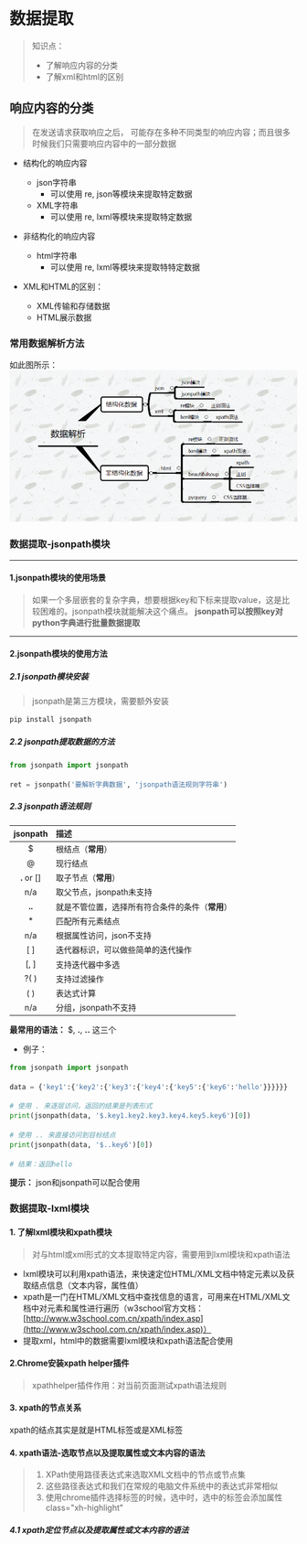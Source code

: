 # 数据提取

> 知识点：
> * 了解响应内容的分类
> * 了解xml和html的区别

## 响应内容的分类

> 在发送请求获取响应之后， 可能存在多种不同类型的响应内容；而且很多时候我们只需要响应内容中的一部分数据

* 结构化的响应内容
  * json字符串
    * 可以使用 re, json等模块来提取特定数据
  * XML字符串
    * 可以使用 re, lxml等模块来提取特定数据

* 非结构化的响应内容
  * html字符串
    * 可以使用 re, lxml等模块来提取特特定数据

* XML和HTML的区别：
  * XML传输和存储数据
  * HTML展示数据 

### 常用数据解析方法

如此图所示：
![parsedata](/image/parsedata_methods.PNG)

### 数据提取-jsonpath模块

***

#### 1.jsonpath模块的使用场景

> 如果一个多层嵌套的复杂字典，想要根据key和下标来提取value，这是比较困难的。jsonpath模块就能解决这个痛点。
**jsonpath可以按照key对python字典进行批量数据提取**

***

#### 2.jsonpath模块的使用方法

##### 2.1 jsonpath模块安装

> jsonpath是第三方模块，需要额外安装

```txt
pip install jsonpath
```

##### 2.2 jsonpath提取数据的方法

```python
from jsonpath import jsonpath

ret = jsonpath('要解析字典数据', 'jsonpath语法规则字符串')
```

##### 2.3 jsonpath语法规则

|jsonpath|描述|
|:-:|:-|
|$|根结点（**常用**）|
|@|现行结点|
|**.** or []|取子节点（**常用**）|
|n/a|取父节点，jsonpath未支持|
|**..**|就是不管位置，选择所有符合条件的条件（**常用**）|
|*|匹配所有元素结点|
|n/a|根据属性访问，json不支持|
|[ ]|迭代器标识，可以做些简单的迭代操作|
|[, ]|支持迭代器中多选|
|?( )|支持过滤操作|
|( )|表达式计算|
|n/a|分组，jsonpath不支持|

**最常用的语法：** $, **.**, **..** 这三个

* 例子：

```python
from jsonpath import jsonpath

data = {'key1':{'key2':{'key3':{'key4':{'key5':{'key6':'hello'}}}}}}

# 使用 . 来逐层访问，返回的结果是列表形式
print(jsonpath(data, '$.key1.key2.key3.key4.key5.key6')[0])

# 使用 .. 来直接访问到目标结点
print(jsonpath(data, '$..key6')[0])

# 结果：返回hello
```

**提示：** json和jsonpath可以配合使用

### 数据提取-lxml模块

#### 1. 了解lxml模块和xpath模块

> 对与html或xml形式的文本提取特定内容，需要用到lxml模块和xpath语法

* lxml模块可以利用xpath语法，来快速定位HTML/XML文档中特定元素以及获取结点信息（文本内容，属性值）
* xpath是一门在HTML/XML文档中查找信息的语言，可用来在HTML/XML文档中对元素和属性进行遍历（w3school官方文档：[http://www.w3school.com.cn/xpath/index.asp](http://www.w3school.com.cn/xpath/index.asp)）
* 提取xml，html中的数据需要lxml模块和xpath语法配合使用

#### 2.Chrome安装xpath helper插件

> xpathhelper插件作用：对当前页面测试xpath语法规则

#### 3. xpath的节点关系

xpath的结点其实是就是HTML标签或是XML标签

#### 4. xpath语法-选取节点以及提取属性或文本内容的语法

> 1. XPath使用路径表达式来选取XML文档中的节点或节点集
> 2. 这些路径表达式和我们在常规的电脑文件系统中的表达式非常相似
> 3. 使用chrome插件选择标签的时候，选中时，选中的标签会添加属性class="xh-highlight"

##### 4.1 xpath定位节点以及提取属性或文本内容的语法